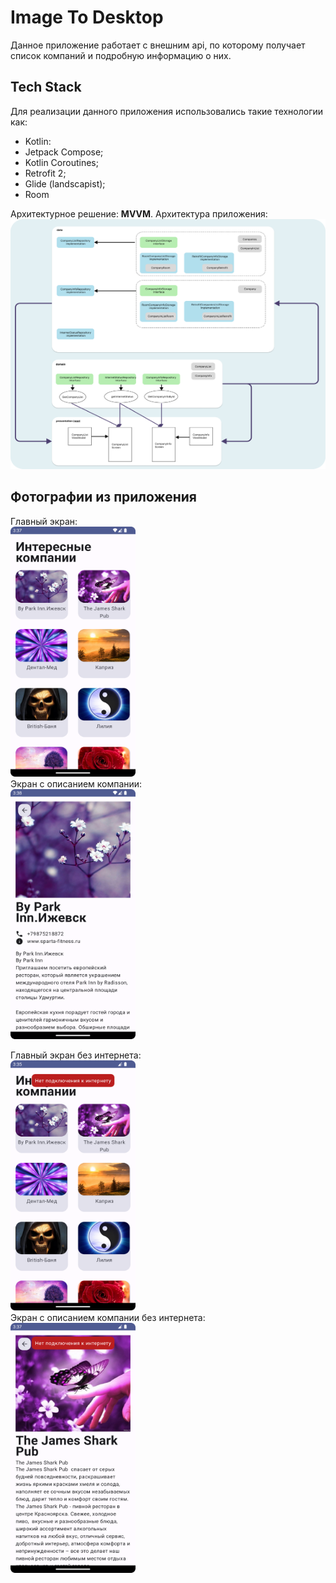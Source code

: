 # Image To Desktop

Данное приложение работает с внешним api, по которому получает список компаний и подробную
информацию о них.

## Tech Stack

Для реализации данного приложения использовались такие технологии как:

* Kotlin:
* Jetpack Compose;
* Kotlin Coroutines;
* Retrofit 2;
* Glide (landscapist);
* Room

Архитектурное решение: **MVVM**. Архитектура приложения:   
<img src="./images/Architecture.png" style="width:600px;height:400px;">

## Фотографии из приложения

Главный экран:   
<img src="./images/main_screen.png" style="width:200px;height:400px;">  
Экран с описанием компании:  
<img src="./images/company_screen.png" style="width:200px;height:400px;">

Главный экран без интернета:  
<img src="./images/without_internet_main.png" style="width:200px;height:400px;">  
Экран с описанием компании без интернета:  
<img src="./images/without_internet_save.png" style="width:200px;height:400px;">
